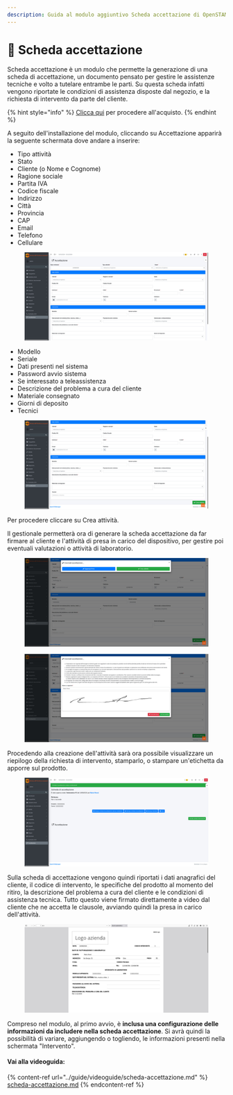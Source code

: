 ```yaml
---
description: Guida al modulo aggiuntivo Scheda accettazione di OpenSTAManager
---
```


# 📗 Scheda accettazione

Scheda accettazione è un modulo che permette la generazione di una scheda di accettazione, un documento pensato per gestire le assistenze tecniche e volto a tutelare entrambe le parti. Su questa scheda infatti vengono riportate le condizioni di assistenza disposte dal negozio, e la richiesta di intervento da parte del cliente.

{% hint style="info" %}
[Clicca qui](https://shop.openstamanager.com/prodotto/scheda-accettazione/) per procedere all'acquisto.
{% endhint %}

A seguito dell'installazione del modulo, cliccando su Accettazione apparirà la seguente schermata dove andare a inserire:

* Tipo attività
* Stato
* Cliente (o Nome e Cognome)
* Ragione sociale
* Partita IVA
* Codice fiscale
* Indirizzo
* Città
* Provincia
* CAP
* Email
* Telefono
* Cellulare

<figure><img src="../.gitbook/assets/immagine (1079).png" alt=""><figcaption></figcaption></figure>

* Modello
* Seriale
* Dati presenti nel sistema
* Password avvio sistema
* Se interessato a teleassistenza
* Descrizione del problema a cura del cliente
* Materiale consegnato
* Giorni di deposito
* Tecnici

<figure><img src="../.gitbook/assets/immagine (1080).png" alt=""><figcaption></figcaption></figure>

Per procedere cliccare su Crea attività.

Il gestionale permetterà ora di generare la scheda accettazione da far firmare al cliente e l'attività di presa in carico del dispositivo, per gestire poi eventuali valutazioni o attività di laboratorio.

<figure><img src="../.gitbook/assets/immagine (1081).png" alt=""><figcaption></figcaption></figure>

<figure><img src="../.gitbook/assets/immagine (1082).png" alt=""><figcaption></figcaption></figure>

Procedendo alla creazione dell'attività sarà ora possibile visualizzare un riepilogo della richiesta di intervento, stamparlo, o stampare un'etichetta da apporre sul prodotto.

<figure><img src="../.gitbook/assets/immagine (1083).png" alt=""><figcaption></figcaption></figure>

Sulla scheda di accettazione vengono quindi riportati i dati anagrafici del cliente, il codice di intervento, le specifiche del prodotto al momento del ritiro, la descrizione del problema a cura del cliente e le condizioni di assistenza tecnica. Tutto questo viene firmato direttamente a video dal cliente che ne accetta le clausole, avviando quindi la presa in carico dell'attività.

<figure><img src="../.gitbook/assets/immagine (1084).png" alt=""><figcaption></figcaption></figure>

Compreso nel modulo, al primo avvio, è **inclusa una configurazione delle informazioni da includere nella scheda accettazione**. Si avrà quindi la possibilità di variare, aggiungendo o togliendo, le informazioni presenti nella schermata "Intervento".

#### Vai alla videoguida:

{% content-ref url="../guide/videoguide/scheda-accettazione.md" %}
[scheda-accettazione.md](../guide/videoguide/scheda-accettazione.md)
{% endcontent-ref %}
